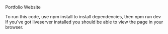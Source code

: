 Portfolio Website

To run this code, use npm install to install dependencies, then npm run dev
If you've got liveserver installed you should be able to view the page in your browser.
